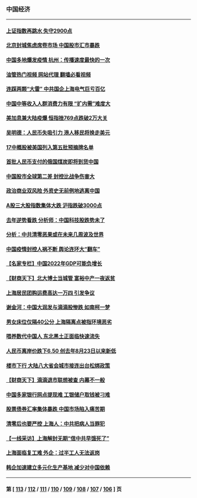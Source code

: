 ### 中国经济
---
#### [上证指数再跳水 失守2900点](../../pages/ncid283/n13720935.md?04262045) 
#### [北京封城焦虑席卷市场 中国股市汇市暴跌](../../pages/ncid283/n13720464.md?04262045) 
#### [中国多地爆发疫情 杭州：传播速度最快的一次](../../pages/ncid283/n13720578.md?04262045) 
#### [油管热门视频 网站代理 翻墙必看视频](http://209.222.30.114:81/youtube.html?04262045)
#### [连踩两颗“大雷” 中共国企上海电气巨亏百亿](../../pages/ncid283/n13720372.md?04262045) 
#### [中国中等收入人群消费力有限 “扩内需”难度大](../../pages/ncid283/n13720359.md?04262045) 
#### [美加息兼大陆疫爆 恒指挫769点跌破2万大关](../../pages/ncid283/n13720493.md?04262045) 
#### [吴明德：人民币失吸引力 港人移民将换走美元](../../pages/ncid283/n13720135.md?04262045) 
#### [17中概股被美国列入第五批预摘牌名单](../../pages/ncid283/n13720347.md?04262045) 
#### [首批人民币支付的俄国煤炭即将到货中国](../../pages/ncid283/n13720391.md?04262045) 
#### [中国股市全球第二差 封控比战争伤害大](../../pages/ncid283/n13720380.md?04262045) 
#### [政治商业双风险 外资史无前例地逃离中国](../../pages/ncid283/n13720271.md?04262045) 
#### [A股三大股指数集体大跌 沪指跌破3000点](../../pages/ncid283/n13720054.md?04262045) 
#### [去年逆势看跌 分析师：中国科技股跌势未了](../../pages/ncid283/n13719694.md?04262045) 
#### [分析：中共清零恶果或在未来几周波及世界](../../pages/ncid283/n13719436.md?04262045) 
#### [中国疫情封控人祸不断 舆论连环大“翻车”](../../pages/ncid283/n13718897.md?04262045) 
#### [【名家专栏】中国2022年GDP可能负增长](../../pages/ncid283/n13718525.md?04262045) 
#### [【财商天下】北大博士当城管 富裕中产一夜返贫](../../pages/ncid283/n13718664.md?04262045) 
#### [上海居民团购运费高达一万四 引发争议](../../pages/ncid283/n13718495.md?04262045) 
#### [谢金河：中国大润发与滴滴股惨跌 如南柯一梦](../../pages/ncid283/n13718449.md?04262045) 
#### [男女床位仅隔40公分 上海隔离点被指环境恶劣](../../pages/ncid283/n13718406.md?04262045) 
#### [喂养数代中国人 东北黑土正面临快速流失](../../pages/ncid283/n13718422.md?04262045) 
#### [人民币离岸价跌下6.50 创去年8月23日以来新低](../../pages/ncid283/n13718183.md?04262045) 
#### [楼市下行 大陆八大省会城市接连出台松绑政策](../../pages/ncid283/n13718199.md?04262045) 
#### [【财商天下】滴滴退市联想被查 内幕不一般](../../pages/ncid283/n13717975.md?04262045) 
#### [中国多家银行网点提现难 工银储户取钱被刁难](../../pages/ncid283/n13717978.md?04262045) 
#### [股票债券汇率集体暴跌 中国市场陷入痛苦期](../../pages/ncid283/n13717964.md?04262045) 
#### [清零后也要严控 上海人：中共把病人当罪犯](../../pages/ncid283/n13717884.md?04262045) 
#### [【一线采访】上海解封无期“信中共早饿死了”](../../pages/ncid283/n13717736.md?04262045) 
#### [上海面临复工难 外企：过半工人无法返岗](../../pages/ncid283/n13717472.md?04262045) 
#### [韩企加速建立多元化生产基地 减少对中国依赖](../../pages/ncid283/n13717330.md?04262045) 

---
#### 第 [ [113](./113.md?04262045) / [112](./112.md?04262045) / [111](./111.md?04262045) / [110](./110.md?04262045) / [109](./109.md?04262045) / [108](./108.md?04262045) / [107](./107.md?04262045) / [106](./106.md?04262045) ] 页
